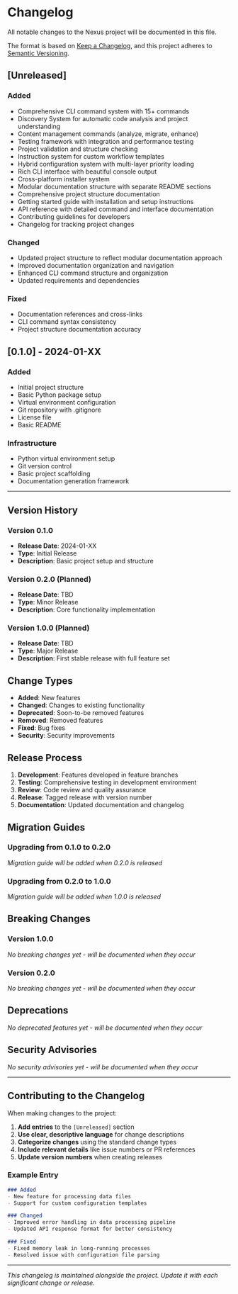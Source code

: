 # Changelog

All notable changes to the Nexus project will be documented in this file.

The format is based on [Keep a Changelog](https://keepachangelog.com/en/1.0.0/),
and this project adheres to [Semantic Versioning](https://semver.org/spec/v2.0.0.html).

## [Unreleased]

### Added
- Comprehensive CLI command system with 15+ commands
- Discovery System for automatic code analysis and project understanding
- Content management commands (analyze, migrate, enhance)
- Testing framework with integration and performance testing
- Project validation and structure checking
- Instruction system for custom workflow templates
- Hybrid configuration system with multi-layer priority loading
- Rich CLI interface with beautiful console output
- Cross-platform installer system
- Modular documentation structure with separate README sections
- Comprehensive project structure documentation
- Getting started guide with installation and setup instructions
- API reference with detailed command and interface documentation
- Contributing guidelines for developers
- Changelog for tracking project changes

### Changed
- Updated project structure to reflect modular documentation approach
- Improved documentation organization and navigation
- Enhanced CLI command structure and organization
- Updated requirements and dependencies

### Fixed
- Documentation references and cross-links
- CLI command syntax consistency
- Project structure documentation accuracy

## [0.1.0] - 2024-01-XX

### Added
- Initial project structure
- Basic Python package setup
- Virtual environment configuration
- Git repository with .gitignore
- License file
- Basic README

### Infrastructure
- Python virtual environment setup
- Git version control
- Basic project scaffolding
- Documentation generation framework

---

## Version History

### Version 0.1.0
- **Release Date**: 2024-01-XX
- **Type**: Initial Release
- **Description**: Basic project setup and structure

### Version 0.2.0 (Planned)
- **Release Date**: TBD
- **Type**: Minor Release
- **Description**: Core functionality implementation

### Version 1.0.0 (Planned)
- **Release Date**: TBD
- **Type**: Major Release
- **Description**: First stable release with full feature set

## Change Types

- **Added**: New features
- **Changed**: Changes to existing functionality
- **Deprecated**: Soon-to-be removed features
- **Removed**: Removed features
- **Fixed**: Bug fixes
- **Security**: Security improvements

## Release Process

1. **Development**: Features developed in feature branches
2. **Testing**: Comprehensive testing in development environment
3. **Review**: Code review and quality assurance
4. **Release**: Tagged release with version number
5. **Documentation**: Updated documentation and changelog

## Migration Guides

### Upgrading from 0.1.0 to 0.2.0

*Migration guide will be added when 0.2.0 is released*

### Upgrading from 0.2.0 to 1.0.0

*Migration guide will be added when 1.0.0 is released*

## Breaking Changes

### Version 1.0.0
*No breaking changes yet - will be documented when they occur*

### Version 0.2.0
*No breaking changes yet - will be documented when they occur*

## Deprecations

*No deprecated features yet - will be documented when they occur*

## Security Advisories

*No security advisories yet - will be documented when they occur*

---

## Contributing to the Changelog

When making changes to the project:

1. **Add entries** to the `[Unreleased]` section
2. **Use clear, descriptive language** for change descriptions
3. **Categorize changes** using the standard change types
4. **Include relevant details** like issue numbers or PR references
5. **Update version numbers** when creating releases

### Example Entry

```markdown
### Added
- New feature for processing data files
- Support for custom configuration templates

### Changed
- Improved error handling in data processing pipeline
- Updated API response format for better consistency

### Fixed
- Fixed memory leak in long-running processes
- Resolved issue with configuration file parsing
```

---

*This changelog is maintained alongside the project. Update it with each significant change or release.*
